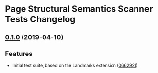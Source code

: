 # Page Structural Semantics Scanner Tests Changelog

## [0.1.0](https://github.com/matatk/page-structural-semantics-scanner-tests/compare/0.0.0...0.1.0) (2019-04-10)

## Features

* Initial test suite, based on the Landmarks extension ([0662921](https://github.com/matatk/page-structural-semantics-scanner-tests/commit/0662921))
